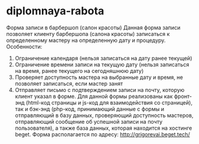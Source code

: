 # diplomnaya-rabota
Форма записи в барбершоп (салон красоты)
Данная форма записи позволяет клиенту барбершопа (салона красоты) записаться к определенному мастеру на определенную дату и процедуру.
Особенности:
1. Ограничение календаря (нельзя записаться на дату ранее текущей)
2. Ограничение времени записи на текущую дату (нельзя записаться на время, ранее текущего на сегодняшнюю дату)
3. Проверяет доступность мастера на выбранные дату и время, не позволяет записаться, если мастер занят
4. Отправляет письмо с подтверждением записи на почту, которую клиент указал в форме.
Для данной формы реализованы как фронт-энд (html-код страницы и js-код для взаимодействия со страницей), так и бэк-энд (php-код, принимающий данные с формы и отправляющий в базу данных, проверяющий доступность мастеров, отправляющий сообщение об успешной записи на почту пользователя), а также база данных, которая находится на хостинге beget.
Форма располагается по адресу: http://grigorevai.beget.tech/

